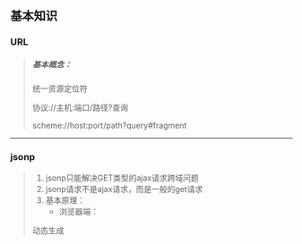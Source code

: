 ## 基本知识

### URL

> ##### 基本概念：
>
> 统一资源定位符
>
> 协议://主机:端口/路径?查询
>
> scheme://host:port/path?query#fragment

------

### jsonp

> 1. jsonp只能解决GET类型的ajax请求跨域问题
> 2. jsonp请求不是ajax请求，而是一般的get请求
> 3. 基本原理：
>    - 浏览器端：
>
>   动态生成<script>来请求后台接口（src就是接口的url）
>
>   定义好用于接收响应数据的函数，并将函数名通过请求参数提交给后台
>
> - 服务器端：
>
>   接收到请求处理产生的数据后，返回一个个函数调用的js代码，并将结果数据作为实参传入函数调用
>
> - 浏览器端：
>
>   接收到响应自动执行函数调用的js代码，也就是执行了提前定义好的回调函数，并得到了需要的结果函数

------

### 高阶函数

> ###### 基本概念：
>
> 1. 一类特别的函数:
>
>    a. 接收函数类型的参数
>
>    b. 返回值也是函数
>
> 2. 例如：
>
>    a. 定时器: setTimeout() / setInterval()
>
>    b. Promise: Promise(()=>{}) / then(()=>{},reason=>{})
>
>    c. 数组遍历相关的方法: forEach() / filter() / map() / reduce() /find() / findIndex()
>
>    d. 函数对象的bind()
>
>    e. antd Form: Form.create()() / Form.getFieldDecorator()()
>
> 3. 高阶函数更新动态，更加具有扩展性

------

### 高阶组件

> ###### 基本概念：
>
> 1. 本质是一个函数
> 2. 接收一个组件(被包装组件)，返回一个新的组件(包装组件)，包装组件会向被包装组件传入特点属性
> 3. 作用：扩展组件的功能
> 4. 也是一种高阶函数：接收一个组件函数，返回一个新的组件函数
> 5. 例如：
>
> a. antd Input: <Input prefix={<Icon type="user" />} />

------

### Nginx

> ##### 版本解释：
>
> 1. Mainline version：主力在做的版本，就是开发版
> 2. Stable version：最新稳定版，生产环境上建议使用的版本
> 3. Legacy version：遗留的老版本的稳定版
>
> ##### 命令行：
>
> 1. 格式：nginx -s reload
> 2. 帮助：-? -h
> 3. 使用指定的配置文件：-c
> 4. 指定配置指令：-g
> 5. 指定运行目录：-p
> 6. 发送信号：-s
> 7. 立刻停止服务： -s stop 
> 8. 优雅的停止服务：-s quit
> 9. 重载配置文件：-s reload
> 10. 重新开始记录日志文件：-s reopen
> 11. 测试配置文件是否有语法错误：-t -T
> 12. 打印nginx的版本信息、编译信息等：-v -V
>
> ##### Linux环境：
>
> ###### 1、介绍：
>
> 1. yum -> linux安装包管理工具
>
> ##### 2、安装&启动(Centos)：
>
> 1. yum install nginx #安装nginx
> 2. systemctl start nginx.service # 开启nginx服务
> 3. systemctl enable nginx.service # 跟随系统启动
>
> ##### 拓展：
>
> 1. 什么是服务器：一台电脑(没有显示器)，24小时为用户提供服务。
> 2. 安装流程：主机 -> 操作系统 -> window(.net)/Linux -> tomcat/nginx(软件/反向代理)

------

### Promise

> ###### 基本概念：
>
> ES6异步编程的一种解决方案
>
> 主要解决回调地狱问题
>
> 链式编程
>
> ```javascript
> new Promise((resolve,reject)=>{
>  //resolve('success') -> 成功执行
>  //reject('error') -> 错误终止
> }).then().catch()
> ```
>
> ###### 三种状态：
>
> - pending：等待状态，如，正在进行网络请求，或者定时器没有到时间
> - fulfill：满足状态，主动回调resolve时，便处于该状态，并会回调.then()
> - reject：拒绝状态，主动回调reject时，便处于该状态，并会回调.catch()

------

### Fetch

1. 概念：一个 JavaScript 接口用于访问和操作HTTP管道的零件。

2. ```javascript
   //fetch基本使用：
   const url = "";
   fetch(url).then(res => {
     return res.json();
   }, err => console.log(err))
     .then(data => {
       console.log(data)
     }, err => console.log(err))
   
   //async&await使用：
   (async function () {
       try {
           let res = await fetch(url);
           let data = await res.json();
           console.log(data)
       } catch (err) { }
   })()
   ```

3. res能解析的格式：

   - .json()  -> JSON 和数组
   - .arraryBuffer() -> 二进制的数组
   - .blob() -> 二进制大对象（来源于数据库，不需要解析，多用于多媒体文件）
   - .text() -> 文本

------

### React Router

- 安装： npm install react-router-dom -S

- 常用库：

  - react-router -> 核心库，实现了所有路由的核心功能
  - react-router-dom -> 与浏览器DOM配合工作的版本
  - react-router-native -> 与React native配合工作的版本
  - react-router-config -> 用于静态配置

- Router：路由对象，包括所有的路由配置、链接、逻辑等。

  - BrowserRouter

    | 解释                                             |
    | ------------------------------------------------ |
    | 基于HTML5的History API，使用path呈现             |
    | 但不刷新时，服务器没有获得请求，需要服务器端配置 |
    | 刷新时，服务参与其中，服务器配合                 |

  - HashRouter

    | 解释                                 |
    | ------------------------------------ |
    | location.hash，页面不刷新            |
    | 刷新时，服务器也不参与，服务器不配合 |

  - MemoryRouter

    | 解释                             |
    | -------------------------------- |
    | 路由状态保存在内存中，刷新后消息 |
    | 用于非浏览器的环境               |

- Redirect：路由重定向

- Link：路由跳转

```react
//Link path属性：
// 写法1：直接传字符串
<Link to="/abc">TO Page</Link>
// 写法2：传入对象
<Link to={{pathname:"/1",state:{id:1,name:"js"}}}>TO Page</Link>
```

- Route：路由表，也称又有配置

```react
// Route 属性：
// 1. component
<Route exact  path="/" component={Page}></Route>
// 2. render
<Route exact path="/"
    render={props => (
       <Page {...props} data={id:1,name:"js"}></Page>
    )}>
</Route>
```

------

### Vue CLI

1. 概念：Vue CLI 是一个基于 Vue.js 进行快速开发的完整系统

2. runtime-compiler 和 runtime-only的区别：

   - runtime-compiler流程为：template->抽象语法树(AST)->render->虚拟DOM->真实DOM
   - runtime-only流程为：render->虚拟DOM->真实DOM

   ```javascript
   render: h => h(App)  //createElement
   ```

3. 自定义配置文件：vue.config.js

------

### Vue Router

1. 概念：Vue Router 是 Vue.js 官方的路由管理器
2. 基本配置：
   - 安装vue-router
   - Vue.use ->创建Vue-router对象 -> 挂载到Vue实例
   - 创建组件，配置映射关系
3. 路由守卫：
   - 全局导航守卫
   - 路由独享守卫
   - 组件类守卫

> ##### 拓展使用：
>
> ##### keep-alive：
>
> - 作用：对组件进行缓存，从而节省性能
> - 属性：include：包含路由name。exclude：不包含路由name。
> - 被切换时组件的activated、deactivated这两个生命周期钩子函数会被执行
>
> ###### Vue Router mode模式：
>
> - hash模式 ：
> - 原理：location.hash
> - history模式：
> - 原理：history.pushState | history.replaceState
>
> ###### Vue Router 动态传参方式：
>
> - query类型:
> - 1. 路由格式：/router
>   2. 传递方式：对象中使用query的key作物传递方式（{path:"/router",query:{id:'123'}}）
>   3. 传递后形成的路径：/router?id=123
> - params类型:
> - 1. 路由格式：/router/:id
>   2. 传递方式：在path后面跟上对应值
>   3. 传递后形成的路径：/router/123

------

### Vue 响应式

1. 流程：
   - 实例化Vue对象 
   - 解析el模板Compile -> 初始化View视图
   - Observer劫持所有data属性-> 每个属性各生成一个发布者 -> 添加订阅 -> 监听变化通知订阅者r -> 更新View视图
2. 修改数据时如果监听发生改变？
   - Object.defineProperty -> 劫持对象属性
3. 当数据改变如何通知界面刷新？
   - 发布订阅模式
4. 基本实现原理:

```javascript
class Vue {
    constructor(options) {
        //保存数据
        this.$options = options;
        this.$el = options.el;
        this.$data = options.data;

        //将数据添加到响应式系统中
        new Observer(this.$data);

        //代理数据
        Object.keys(this.$data).map(key => {
            this._proxy(key)
        })

        //处理DOM
        new Compiler(this.$el, this);
    }

    _proxy(key) {
        Object.defineProperty(this, key, {
            enumerable: true,
            configurable: true,
            get() {
                return this.$data[key]
            },
            set(newValue) {
                this.$data[key] = newValue;
            }
        })
    }
}

class Observer {
    constructor(data) {
        this.data = data;
        Object.keys(this.data).map(key => {
            this.defineReactive(this.data, key, this.data[key])
        })
    }

    defineReactive(data, key, val) {
        const dep = new Dep();
        Object.defineProperty(data, key, {
            enumerable: true,
            configurable: true,
            get() {
                if (Dep.traget) {
                    dep.addSub(Dep.traget);
                    Dep.traget = null;
                }
                return val;
            },
            set(newValue) {
                if (newValue === val) return;
                val = newValue;
                dep.notify();
            }
        })
    }
}

class Dep {
    constructor() {
        this.subs = [];
    }
    addSub(sub) {
        this.subs.push(sub);
    }
    notify() {
        this.subs.map(sub => {
            sub.updated();
        })
    }
}

class Watcher {
    constructor(node, name, vm) {
        this.node = node;
        this.name = name;
        this.vm = vm;
        Dep.traget = this;
        this.updated();        
    }

    updated() {
        this.node.nodeValue = this.vm[this.name];
        this.node.value = this.vm[this.name];
        this.node.innerHTML = this.vm[this.name];
    }
}

const reg = /\{\{(.*)\}\}/;
class Compiler {
    constructor(el, vm) {
        this.el = document.querySelector(el)
        this.vm = vm;
        this.flag = this._createFragment();
        this.el.appendChild(this.flag);
    }

    _createFragment() {
        const flag = document.createDocumentFragment();
        let child;
        while (child = this.el.firstChild) {
            this._compile(child);
            flag.appendChild(child);
        }
        return flag;
    }

    _compile(node) {
        if (node.nodeType == 3) {
            if (reg.test(node.nodeValue)) {
                const name = RegExp.$1.trim();
                new Watcher(node, name, this.vm);
            }
        }
        if (node.nodeType == 1) {
            const attrs = node.attributes;
            let name;
            if (attrs.hasOwnProperty("v-model")) {
                name = attrs["v-model"].nodeValue;
                node.addEventListener("input", e => {
                    this.vm[name] = e.target.value;
                });
            } else {
                if (reg.test(node.outerHTML)) {
                    name = RegExp.$1.trim();
                }
            }
            new Watcher(node, name, this.vm);
        }
    }
}
```

------

### Flux 概念

1. 概念：Flux是由Facebook官方提出的一套前端应用的框架模式
2. 核心思想：单向数据流
3. 剑指MVC模式
4. 2013年与React同时发布，Facebook认为React与Flux可以相辅相成，构建大型JavaScript应用
5. 而后，Redux继承了Flux的模式思想，青出于蓝而胜于蓝
6. 流程：
   - Dispatcher：分发Action,维持与Store的逻辑关系
   - Store：存储数据，处理数据，JS对象
   - Action：Dispatcher分发的JS对象
   - View：视图
   - 与Controller相比，Dispatcher暴露的接口是不变的
   - Store改变后，View更新
   - View希望更新Store无法直接操作，因为Store只要get方法，没有set方法。View需要向Dispatcher抛出Action来间接改变Store

------

### MVC 框架

1. Module: 用于存放数据 ；View: 用于更新DOM；Controller: 调用Module给View渲染使用
2. M与C是双向数据流，V和C是单向数据流
3. HTML+CSS+JavaScript的分离，本质上不是“分而治之“的，在JavaScript中业务逻辑和界面逻辑混在一起非常难受，所以势必无法用于构造大型的前端应用
4. Facebook开始使用MVC模式，但很快发现：

- MVC模式让代码变得非常复杂，主要体现为不同模块之间的依赖和耦合增加
  - 当一位开发者修改一段代码后，会迅速影响到依赖这个模块的其他模块，代码变得脆弱，不可预测
  - MVC框架中，开发者为了图省事，经常选择不去扩展Controller，而是直接再Model和View之间通信

------

### Rudex

1. 流程：

   - Action -> Dispatcher -> Reducer -> Store -> View 
   - View -> Action -> Dispatcher

2. 演示：

   ```javascript
   //1. 引入redux
   import { createStore } from 'redux'
   
   //2. 创建一个reducer函数，用于状态更新
   // reducer(state, action) 返回一个新对象
   const defaultData = { id: 1, name: "小火龙" };
   function reducer(state = defaultData, action) {
       let newState=JSON.parse(JSON.stringify(state))
       if (action.type === "merge") {
           Object.keys(action.data).forEach(key=>{
               newState[key]=action.data[key];
           });
           return newState;
       }
       return state;
   }
   
   //3. 创建store
   let store = createStore(reducer);
   
   //4. 当有人读取store中的state时，通过getState来调用
   let state = store.getState();
   console.log(state);
   
   //5. 订阅
   store.subscribe(()=>{
       console.log(store.getState());
   })
   
   //6. 用dispatcher来修改store中的state
   store.dispatch({
       data: {
           level: 5,
           skill: ["撞击"]
       },
       type: "merge"
   });
   console.log(store.getState());
   ```

   

------

## 常用分享

### 文档&工具&资源

1. Postman -> 接口测试工具 -> https://www.getpostman.com/
2. mlab -> 线上免费mongodb -> https://mlab.com/
3. npmjs -> npm查阅插件的网站 -> https://www.npmjs.com/
4. es6 -> es6在线手册 -> http://es6.ruanyifeng.com/
5. redux -> 关于redux的分析 -> http://www.ruanyifeng.com/blog/2016/09/redux_tutorial_part_one_basic_usages.html
6. css-doodle -> web图形 -> https://css-doodle.com
7. Swagger UI -> 生成接口文档 ->https://swagger.io/
8. webpack -> 前端模块化打包工具 -> https://www.webpackjs.com
9. typora -> 无障碍编写md文档的工具 -> https://www.typora.io/
10. vue-router -> vue中的路由组件官方文档 -> https://router.vuejs.org/
11. AsciiMath -> 将 ASCII 字符的公式转为数学字体的网页工具 -> http://asciimath.org/
12. algorithm-visualizer -> 收集了50多种算法的动画和示例 -> https://algorithm-visualizer.org/
13. httpbin -> 网络请求模拟 -> http://httpbin.org/
14. tinypng -> 智能压缩图片 -> https://tinypng.com/
15. Reset CSS -> 重置css -> https://meyerweb.com/eric/tools/css/reset/
16. iconfont -> 阿里icon库 -> https://www.iconfont.cn/
17. editorconfig -> 多人开发风格统一 -> https://editorconfig.org/
18. Mixkit -> 提供免费高质量插图的网站 -> https://mixkit.co/art/
19. osgameclones -> 收集各种游戏开源的克隆版的网站 -> https://osgameclones.com/
20. jspang -> 免费学习前端技术的博客 -> http://jspang.com/
21. caniuse -> css兼容性检测 -> https://www.caniuse.com/
22. phpStudy ->  PHP调试环境的程序集成包 -> http://phpstudy.php.cn/
23. FlashFXP -> 功能强大的FXP/FTP软件 -> https://www.flashfxp.com/
24. PxCook -> 切图设计工具软件 -> https://www.fancynode.com.cn/pxcook
25. sprite-css -> 在线制作css雪碧图 -> https://www.toptal.com/developers/css/sprite-generator/
26. ngrok -> 将本机映射为外网Web服务器 -> https://ngrok.com/
27. GitLab -> 使用Git作为代码管理工具 -> https://about.gitlab.com/
28. Jenkins -> 自动化服务器 -> https://jenkins.io/zh/
29. nginx -> 服务器反向代理 -> http://nginx.org/
30. toolfk -> 提供利于开发的一些在线工具 -> https://www.toolfk.com/
31. WinSCP ->  Windows 环境可使用 SSH 的图形化SFTP客户端 -> https://winscp.net/eng/docs/lang:chs
32. SecureCRT -> 支持SSH的终端仿真程序  -> https://www.vandyke.com/products/securecrt/windows.html
33. myjson -> 一个json仓库可以模拟请求 -> http://myjson.com/
34. gulp ->  自动化构建工具 -> https://www.gulpjs.com.cn/
35. easymock -> 可视化模拟数据的平台 -> https://www.easy-mock.com/
36. Zdog ->  一个javascript的3D设计和动画制作库 -> https://zzz.dog/
37. Writeathon -> 一款基于极简理念的在线写作工具 -> https://www.writeathon.cn/
38. qtool -> 站长资源平台,拥有很多实用的在线功能 -> https://www.qtool.net/
39. yarn -> yarn命令介绍 ->https://yarnpkg.com/zh-Hans/docs/cli/
40. next -> 一个轻量级的 React 服务端渲染应用框架的中文官网 -> https://nextjs.frontendx.cn/
41. electron -> js+html+css构建跨平台的桌面应用 -> https://electronjs.org/
42. docschina -> 为前端开发人员提供优质文档的平台 -> https://www.docschina.org/
43. mocky -> 模拟丰富数据的平台 -> https://www.mocky.io/
44. udacity -> 来自硅谷的前沿技术平台 -> https://cn.udacity.com/
45. chart.xkcd -> XKCD漫画风格的网页图表库 -> https://github.com/timqian/chart.xkcd
46. rough -> 生成手绘风格图片的 JS 库 -> https://github.com/pshihn/rough/
47. pagemap -> 在网页插入页面缩略导航图的 JS 库 -> https://larsjung.de/pagemap/
48. showmebug -> 在线实时编程环境的平台 -> https://www.showmebug.com/
49. geekdocs -> 面向前端开发者的网址导航站 -> http://geekdocs.cn/
50. fastmock -> 可视化模拟数据的平台 -> https://www.fastmock.site
51. vConsole ->  移动端调试工具 -> https://github.com/Tencent/vConsole
52. sitepoint -> 外国针对Web开发人员的加油站 -> https://www.sitepoint.com/
53. instant.page -> 即时预加载的JS库 -> https://instant.page/
54. liaoxuefeng -> 免费学习前端技术的博客 -> https://www.liaoxuefeng.com/
55. doka -> 在线图像编辑器 -> https://doka.photo/
56. resume -> 自动生成简历的平台 -> https://resume.io/
57. tietuku-> 免费图片上传平台（7天） -> http://www.tietuku.com
58. yupoo -> 免费图片上传平台（100M） -> https://x.yupoo.com
59. pages.github -> 在github部署静态页(1G)  -> [https://pages.github.com](https://pages.github.com/)
60. hackernoon -> 外国对程序员和创业者学习开放平台 -> https://hackernoon.com/

------

### 文章&电子书

1. 彻底理解服务端渲染原理 -> https://juejin.im/post/5d1fe6be51882579db031a6d
2. React打造精美WebApp -> https://sanyuan0704.github.io/react-cloud-music/
3. 短网址(short URL)系统的原理及其实现 -> https://hufangyun.com/2017/short-url/
4. React.js 小书 -> http://huziketang.mangojuice.top/books/react/
5. TensorFlow 教程 -> https://github.com/machinelearningmindset/TensorFlow-Course 
6. 关于机器学习的电子书[英文] -> http://mbmlbook.com/

------

### 优秀Github作者

1. 神三元 ->《React打造精美WebApp》作者【中国】 -> https://github.com/sanyuan0704
2. 阮一峰 ->《ECMAScript 6入门》作者【中国】 -> https://github.com/ruanyf
3. 廖雪峰 ->《Spring 2.0核心技术与最佳实践》作者【中国】 ->https://github.com/liaoxuefeng
4. yui540 ->《臆病な魔女》作者【日本】 -> https://github.com/yui540

------

### 优秀网页分享

1. 404猴子 -> https://codepen.io/thejohnyagiz/pen/npDyq
2. 臆病な魔女 -> https://github.com/yui540/Cowardly-Witch
3. 中国古典颜色表 -> https://colors.ichuantong.cn/
4. 打字机实时呈现 -> https://www.strml.net/

------

### npm常用包(后端)

1. bcrypt -> 加密解密
2. gravatar -> 通过https://cn.gravatar.com/邮箱获取头像
3. jsonwebtoken -> 获取token
4. passport -> Express的兼容认证中间件，实现验证请求
5. passport-jwt -> 验证token（passport策略）
6. body-parser -> 解析传入数据
7. concurrently -> 多个终端连载
8. nodemon -> 发生变化自动保存重新开启服务
9. mongoose -> 处理mongodb对象的建模工具
10. multer -> 处理文件上传
11. blueimp-md5 -> 实现md5加密
12. http-proxy-middleware -> 代理服务器

------

### npm常用包(前端)

1. axios -> 异步请求
2. jwt-decode -> 解析token
3. moment -> 时间转换
4. qs -> 参数处理
5. lodash -> 实用工具库
6. better-scroll -> 移动端滚动
7. normalize.css -> 重置css
8. vue-lazyload -> vue项目中使用懒加载
9. fastclick -> 消灭移动端300ms延时
10. live-server -> 具有实时重新加载功能的服务器
11. nuxt -> vue的通用框架,用来做服务器端渲染
12. react-transition-group -> react动画库
13. redux -> 状态管理
14. redux-thunk -> redux中间件
15. echarts-for-react -> 针对react的图表库
16. react-draft-wysiwyg -> 针对react的富文本编辑器
17. store -> 处理浏览器本地存储
18. react-loadable -> 针对react-router按需加载
19. store -> 本地存储处理
20. vue-chat-scroll -> 针对vue聊天滚动
21. bootstrap-vue -> 针对vue提供的bootstrap

------

### 数据可视化图表库

1. echarts
   a. https://echarts.baidu.com/
   b. 百度开源, 如果要在 react 项目中使用, 需要下载 echarts-for-react
2. G2
   a. https://antv.alipay.com/zh-cn/g2/3.x/index.html
   b. 阿里开源
3. bizcharts
   a. https://bizcharts.net/products/bizCharts
   b. 基于 react 包装 G2 的开源库
   c. 需要额外下载 @antv/data-set
4. d3
   a. https://d3js.org.cn/
   b. 国外的免费可视化图表库

------

### JS重要对象或函数

1. URL.createObjectURL()
2. FormData()
3. FileReader()
4. XMLHttpRequest()

------

### webpack常用插件

1. HtmlWebpackPlugin(需下载安装html-webpack-plugin) -> 绑定html
2. VueLoaderPlugin(安装vue后，存在于vue-loader/lib/plugin) -> 解析vue文件
3. BannerPlugin(自带) -> 头部声明注释
4. UglifyjsPlugin(需下载安装uglifyjs-webpack-plugin) -> 丑化js代码
5. WebpackDevServer(需下载安装webpack-dev-server 依赖express) -> 本地服务器自动更新
6. WebpackMerge(需下载安装webpack-merge) -> 合并文件

------

### gulp常用插件

1. gulp-sass -> sass编译成css
2. gulp-less -> less编译成css
3. gulp-stylus -> stylus编译成css
4. gulp-typescript -> TypeScript编译成JavaScript
5. webpack-stream -> 将webpack集成在Gulp中使用
6. gulp-babel -> ES6编译成ES5
7. gulp-concat -> 合并文件
8. gulp-clean-css -> 压缩 CSS
9. gulp-csso -> 压缩 CSS
10. gulp-uglify -> 压缩 JavaScript
11. gulp-imagemin -> 压缩图片
12. gulp-htmlmin  -> 压缩 HTML
13. gulp-svgmin -> 压缩 SVG
14. gulp-uncss -> 移除未使用的CSS选择器
15. gulp-css-base64 -> 将CSS文件中所有的图片资源转成base64
16. gulp-responsive -> 生成不同尺寸的图片
17. gulp-useref -> 解析HTML文件中特殊标签里面的script或style标签，合并成一个script或css文件，并替换
18. gulp-inject ->g 将指定的css或js文件以标签的形式插入到HTML中的指定标志内。
19. wiredep -> 将Bower依赖自动注入HTML文件中
20. gulp-replace -> Gulp的一个字符串替换插件
21. gulp-rename -> 轻松重命名文件
22. gulp-rev -> 在静态文件名的后面添加哈希值

------

### 脚手架常用插件

1. postcss-pxtorem ->  px转换rem

   常用配置（package.json）：

   ```javascript
   "postcss": {
           "plugins": {
               "autoprefixer": {},
               "postcss-pxtorem": {
                   "rootValue": 100,
                   "propList": ["*"],
               	"selectorBlackList": [".vux-",".weui-",".mt-",".mint-",".dp-",".ig-"]
               }
           }
       }
   ```

2. babel-plugin-component -> 按需加载

------

### 构建项目常用指令

1. 安装淘宝镜像 -> npm install -g cnpm --registry=https://registry.npm.taobao.orgnpm install -g cnpm --registry=[https://registry.npm.taobao.org](https://registry.npm.taobao.org)
2. 创建vue cli2脚手架于xxx文件夹 -> vue init webpack xxx
3. 创建vue cli3脚手架于xxx文件夹 -> vue create xxx
4. 创建vue nuxt脚手架于xxx文件夹 -> npx create-nuxt-app xxx
5. 创建react脚手架于xxx文件夹 -> create-react-app xxx
6. 全局安装react-native脚手架夹 ->  npm i -g yarn react-native-cli
7. 创建react-native脚手架于xxx文件夹 -> react-native init xxx
8. 安装vue cli3 下的cube-ui模板 -> vue add cube-ui
9. 安装npx操作命令 -> npm install -g npx
10. 创建next脚手架于xxx文件夹 ->create-next-app xxx

------

### UI常用框架

1. element-ui -> 饿了么UI框架(Vue PC) -> http://element-cn.eleme.io/#/zh-CN
2. mint-ui -> 饿了么UI框架(Vue Mobile) -> http://mint-ui.github.io/#!/zh-cn
3. cube-ui -> 滴滴UI框架(Vue Mobile) ->https://didi.github.io/cube-ui/#/zh-CN
4. iview -> TalkingData维护(Vue PC) -> https://iviewui.com/
5. at-ui -> 凹凸实验室维护(Vue PC) ->https://at-ui.github.io/at-ui/#/zh
6. vant -> 有赞解决方案(Vue Mobile) -> https://youzan.github.io/vant/#/zh-CN
7. antd-mobile -> 支付宝UI框架(React Mobile / Native) -> https://mobile.ant.design/index-cn 
8. antd -> 支付宝UI框架(React PC) ->https://ant.design/index-cn

------

### 游戏开发常用工具

| 名称             | 介绍             |
| ---------------- | ---------------- |
| ShoeBox          | 拆分合并图片资源 |
| BMFont           | 字体资源制作     |
| TexturePackerGUI | 拆分合并图片资源 |
| Cinema 4D        | 视觉特效制作     |
| Particle2dx      | 粒子特效制作     |

------

### cmd常用命令

1. dir -> 查看文件夹下的文件
2. ls -> 查看文件夹下的文件
3. cd xxx -> 打开xxx
4. cd .. -> 返回上一级
5. cd / -> 返回主目录
6. cls -> 清空控制台
7. clear -> 清空控制台
8. code . -> 启动vsCode
9. cd.>xxx.js ->创建xxx.js
10. md xxx -> 新建xxx文件夹

------

### git常用命令

```
1. git init -> 初始化
2. git status -> 查看文件状态
3. git add . ->提交所有文件
4. git commit -m 'commit message' -> 提交声明
5. git config --list -> 查看git配置列表
6. git --config user.name "xxx" -> 配置git 用户名
7. git --config user.email "xxx" -> 配置git 邮箱
8. git remote add origin https://github.com/xxx/xxx.git -> 添加源
9. git remote rm origin  -> 删除源
10. git push -u origin master -> 上传
11. git rm -r --cache . ->移除所有文件
```

```javascript
1. 创建远程仓库
2. 创建本地仓库
    a. 配置.gitignore
    b. git init
    c. git add .
    d. git commit -m "init"
3. 将本地仓库推送到远程仓库
    git remote add origin url
    git push origin master
4. 在本地创建dev分支, 并推送到远程
    git checkout -b dev
    git push origin dev
5. 如果本地有修改
    git add .
    git commit -m "xxx"
    git push origin dev
6. 新的同事: 克隆仓库
    git clone url
    git checkout -b dev origin/dev
    git pull origin dev
7. 如果远程修改
    git pull origin dev
```

------

### 展示型页面插件

| 名称         | 介绍                                        |
| ------------ | ------------------------------------------- |
| imagesloaded | 图片加载插件,能够监测图片的加载状态         |
| TweenMax     | 超高性能专业级动画插件                      |
| charming     | 改变单个字体                                |
| swiper       | 移动端网页触摸内容滑动插件                  |
| fullpage     | 全屏滑动插件                                |
| wow          | 实现滚动页面时触发CSS 动画效果的插件        |
| animejs      | 轻量级JavaScript动画库                      |
| AnnieJS      | 专注于Html5 互动交互的2d动画引擎（偏flash） |

------

### react安装脚手架

| 指令                                | 解释                                      |
| ----------------------------------- | ----------------------------------------- |
| npm i -g create-react-app           | 全局安装                                  |
| create-react-app react-basic        | 创建react-basic基础模板                   |
| cd react-basic                      | 进入react-basic项目文件                   |
| npm start                           | react-basic项目构建预览                   |
| npm i redux react-redux redux-thunk | 安装redux，react-redux和中间件redux-thunk |

------

### npm&yarn命令对比

| npm指令                      | yarn指令             |
| :--------------------------- | :------------------- |
| npm install                  | yarn                 |
| npm install react --save     | yarn add react       |
| npm uninstall react --save   | yarn remove react    |
| npm install react --save-dev | yarn add react --dev |
| npm update --save            | yarn upgrade         |

------

### typescript(vscode)配置

| 指令或操作                        | 解释                                 |
| --------------------------------- | ------------------------------------ |
| npm install -g typescript         | 全局安装                             |
| npm update -g typescript          | 全局更新                             |
| tsc -v                            | 查看版本号                           |
| npm install --save -g @types/node | 安装库的d.ts文件,如安装node.d.ts文件 |
| npm init                          | 初始化项目                           |
| tsc --init                        | typescript项目                       |
| typings install dt~node --global  | 安装node的.d.ts库                    |
| ctrl+shift+b                      | 任务栏出现构建和监听两个选项         |

------

### ESLint配置

1. 安装ESLint: npm install eslint eslint-loader -D
2. 安装plugin: npm install eslint-plugin-react -D
3. 配置ESLint: node node_modules/eslint/bin/eslint --init
4. 配置webpack：

```javascript
//webpack.conifg.js
module: {
        rules:[{
            test:/\.jsx?/i,
            exclude: /(node_modules|bower_components)/,
            use:[{
                loader:"babel-loader",
                options:{
                    presets:['@babel/preset-react']
                }
            },{
                loader:"eslint-loader"
            }]
        }
}
```

5. 安装babel-eslint: npm install babel-eslint -D
6. 在.eslintrc中添加:  

```json
"parser": "babel-eslint"
```

7. ESLint规则:

```javascript
//禁用ESLint
/* eslint-disable */
const swich = true;
console.log(swich);  
/* eslint-enable */

//禁用一条规则
/*eslint-disable no-console */
const a = 1;
console.log(a);
/*eslint-enable no-console */

/* eslint-disable no-unused-vars */
import React from 'react';
/* eslint-enable no-unused-vars */
```

------

### Jest配置

1. 安装Webpack: npm install webpack webpack-cli -D 
2. 安装Jest: npm install jest@23.6.0 jest-webpack -D
3. 配置package.json:

```javascript
"scripts":{
   "test":"jast-webpack"
},
"jest":{
    "roots":[
        "./tests/"
    ]
}
```

4. npm run test
5. 添加测试用例

------

## 常用代码

### express中路由简易使用

```javascript
const express = require("express");
const router = express.Router();
router.get("/test", (req, res) => {
    res.json({
        name: "mask"
    })
});
```

------

### mongoose简易使用&演示

1. 连接数据库

```javascript
const mogoose = require("mongoose");
const db = ""; //[mongo URL]:string
mogoose.connect(db)
    .then(() => {
        console.log('->数据库->连接成功');
    })
    .catch(err => {
        console.log('->数据库->连接失败 err:' + err);
    })
```

2. 创建数据模型演示

```javascript
const mongoose = require("mongoose");
const Schema = mongoose.Schema;

const userSchema = new Schema({
    username: {
        type: String,
        required: true
    },
    password: {
        type: String,
        required: true
    },
    avatar: {
        type: String
    },
    sex: {
        type: Number,
        default: 0
    },
    date: {
        type: Date,
        default: Date.now,
        required: true
    }
});
module.exports = User = mongoose.model("users", userSchema);
```

3. 查询与插入演示

```javascript
const express = require("express");
const bcrypt = require("bcrypt");
const router = express.Router();
const User = require("../../models/User");

// @route POST api/users/register
// @desc 请求注册
// @assess public
router.post("/register", (req, res) => {
    const password = req.body.password;
    const username = req.body.username;
    //查询数据
    User.findOne({
        username
    }).then(user => {
        if (user) {
            return res.json({status:0,msg:"该昵称已被使用"});
        } else {
            const newUser = new User({
                username,
                password
            });
            //利用bcrypt执行加密操作
            bcrypt.genSalt(10, (err, salt) => {
                bcrypt.hash(newUser.password, salt, (err, hash) => {
                    if (err) throw err;
                    newUser.password = hash;
                    //插入数据
                    newUser.save()
                        .then(user => {
                            res.json({status:1,msg:"注册成功"});
                        })
                        .catch(err => console.log(err));
                });
            });
        }
    })
});
```

------

### webpack基础配置

1. 创建webpack.config.js文件
2. babel安装 -> npm install --save-dev babel-loader@7 babel-core babel-preset-es2015
3. 解析vue文件安装 ->  npm install vue-loader vue-template-compiler --save-dev

```javascript
const path=require('path');
const VueLoaderPlugin = require('vue-loader/lib/plugin');
module.exports={
 //入口：可以是字符串/数组/对象
 entry:'./src/main.js',
 //入口：通常是一个对象，至少保证有path和filename两个属性
 output:{
   path:path.resolve(__dirname,'dist'), //绝对路径
   filename:'bundle.js',
   publicPath:'dist/'
 },
//模块
 module:{
   rules:[
     {
      test: /\.js$/,
//排除一些应用模块
      exclude: /(node_modules|bower_components)/,
      use: {
        loader: 'babel-loader',
        options: {
          presets: ['es2015']
        }
      }
    },
    {
       test:/\.css$/,
//css-loader只负责将css文件加载
//style-loader负责将样式添加到DOM中
//使用多个loader时，是从后往前执行
       use:['style-loader','css-loader']
    },
    {
        test:/\.(png|jpg|gif|jpeg)$/
        use:[{
            loader:'url-loader',
            options:{
//当加载的图片小于limit时，会将图片编译成base64字符串形式
//当加载的图片大于limit时，需要使用file-loader模块进行加载
                 limit:8192,
                 name:'img/[name].[hash:8].[ext]'
             }
             }]
    },
   {
            test: /\.vue$/,
            loader: 'vue-loader',
            options: {
              extractCSS: true
            }
          }
   ]
 },
    resolve: {
        alias: {
//配置vue运行解析模式
            "vue$": "vue/dist/vue.esm.js"
        }
    },
    plugins: [
        new VueLoaderPlugin()
    ],
}
```

------

### Redux基本使用

1. 创建store目录
2. 在store目录下创建reducer.js

```javascript
const defaultState={
    list:['妙蛙种子','小火龙','杰尼龟']
}
export default (state = defaultState,action)=>{
    const newState=JSON.parse(JSON.stringify(state));
    if(action.type === "addListName"){
        newState.list.push(action.value)
        return newState;
    }
    return state
}
```

3. 在store目录创建index.js

```javascript
import {createStore} from 'redux'
import reducer from './reducer'
// 创建数据存储仓库
const store=createStore(
    reducer,
    window.__REDUX_DEVTOOLS_EXTENSION__ && window.__REDUX_DEVTOOLS_EXTENSION__() //谷歌浏览器redux插件激活
);

export default store;
```

4. React中App.js为例

```react
import React,{Component} from 'react'
import 'antd/dist/antd.css';
import { Input,Button,List} from "antd"
import store from './store'

class App extends Component {
  constructor(props) {
    super(props)
    //store.getState()获取数据
    this.state = {
        list:store.getState().list, 
        name:""
    }
     //订阅接收数据
     store.subscribe(()=>{
       this.setState({
         list:store.getState().list
       })
     })
  }
    
  render() { 
    return (
        <div>
            <Input value={this.state.name} onChange={this.onChangeInput} />
            <Button onClick={this.onSubmit}>确定</Button>
            <List bordered size="small"
                dataSource={this.state.list}
                renderItem={(item,index)=>(<List.Item>{item}</List.Item>)}
                />
        </div>
     )
  }
    
  onSubmit = () =>{
    //派发数据
    store.dispatch({
      type:"addListName",
      value:this.state.name
    });
  }
  
  onChangeInput = e => {
    this.setState({ name:e.target.value });
  }
}
export default App;
```

------

### Vuex基本使用

1. store.js

```javascript
import Vue from 'vue'
import Vuex from 'vuex'

Vue.use(Vuex);

const types = {
    SET_USER: "SET_USER"
}

const state = {
    user: null
};
const getters = {
    user: state => state.user
};
const mutations = {
    [types.SET_USER](state, user) {
        if (user) state.user = user;
        else state.user = null;
    }
};
//若存在异步须使用actions，若只是同步mutations也可直接使用
const actions = {
    setUser: ({ commit }, user) => {
        return new Promise((resolve,reject)=>{
            commit(types.SET_USER, user);
            resolve()
        };
    },
    clearLogin: ({ commit }) => {
        return new Promise((resolve,reject)=>{
        	commit(types.SET_USER, null);
            resolve()
        }
    }
};

export default new Vuex.Store({
    state,
    getters,
    mutations,
    actions
})
```

2. 使用

```javascript
this.$store
    .dispatch('setUser',{usernmae:"mask"})
    .then(()=>console.log('设置完成'));
this.$store
    .dispatch("clearLogin")
    .then(()=>console.log('退出登录'));
```

------

### vue.config.js配置

```javascript
module.exports = {
    // 基本路径
    //baseUrl: '/', cli 3.3已弃用
    publicPath: process.env.NODE_ENV === "production" ? "./" : "/",
    // 输出文件目录
    outputDir: 'dist',
    // eslint-loader 是否在保存的时候检查
    lintOnSave: true,
    // https://vuejs.org/v2/guide/installation.html#Runtime-Compiler-vs-Runtime-only
    //compiler: false,
    // webpack配置
    // see https://github.com/vuejs/vue-cli/blob/dev/docs/webpack.md
    chainWebpack: () => {},
    configureWebpack: config => {
        // 第三方插件配置
        pluginOptions: {}
    },
    configureWebpack:{
        // 路径配置
        resolve: {
            //配置别名
            alias: {
                assets: '@/assets',
                common: '@/common',
                components: '@/components',
                network: '@/network',
                views: '@/views'
            }
        }
    },
    // vue-loader 配置项
    // https://vue-loader.vuejs.org/en/options.html
    //vueLoader: {},
    // 生产环境是否生成 sourceMap 文件
    productionSourceMap: true,
    // css相关配置
    css: {
        // 是否使用css分离插件 ExtractTextPlugin
        extract: true,
        // 开启 CSS source maps?
        sourceMap: false,
        // css预设器配置项
        loaderOptions: {},
        // 启用 CSS modules for all css / pre-processor files.
        modules: false
    },
    parallel: require('os').cpus().length > 1,
    // 是否启用dll
    // https://github.com/vuejs/vue-cli/blob/dev/docs/cli-service.md#dll-mode
    // dll: false,
    // PWA 插件相关配置
    // https://github.com/vuejs/vue-cli/tree/dev/packages/%40vue/cli-plugin-pwa
    pwa: {},
    // webpack-dev-server 相关配置
    devServer: {
        open: true,
        host: 'localhost',
        port: 8080,
        https: false,
        hotOnly: false,
        proxy: {
            //配置跨域代理
            '/api': {
                target: "http://localhost:5000/api/",
                ws: true,
                changOrigin: true,
                pathRewrite: {
                    "^/api": ""
                }
            }
        },
        before: app => {}
    }
}
```

------

### next.config.js配置

```javascript
//详见：https://nextjs.frontendx.cn/docs
const withCss = require('@zeit/next-css')

if(typeof require !== 'undefined'){
    require.extensions['.css']=file=>{}
}

module.exports = withCss({})
```

------

### Vue事件总线

```javascript
//在main.js中挂在在原型挂在一个全新的vue实例
Vue.prototype.$bus = new Vue()

```

```javascript
//子组件中发出事件
this.$bus.$emit("myOnLoad");

```

```javascript
//上级中执行监听
this.$bus.$on("myOnLoad",this.myEvent);
//上级中取消监听
this.$bus.$off("myOnLoad"this.myEvent);

```

------

### Vue插件封装

1. 介绍

```javascript
export default {
    install(Vue, options) {
        Vue.myGlobalMethod = function () {  // 1. 添加全局方法或属性，如:  vue-custom-element
            // 逻辑...
        }

        Vue.directive('my-directive', {  // 2. 添加全局资源：指令/过滤器/过渡等，如 vue-touch
            bind (el, binding, vnode, oldVnode) {
                // 逻辑...
            }
        })
        
        // 3. 通过全局 mixin方法添加一些组件选项，如: vuex
        Vue.mixin({
            created: function () {  
                // 逻辑...
            }
        })    
        
        // 4. 添加实例方法，通过把它们添加到 Vue.prototype 上实现
        Vue.prototype.$myMethod = function (options) {  
            // 逻辑...
        }
    }
}

```

2. 演示

- common/toast/Toast.vue

```vue
<template>
    <div v-show="isShow" class="toast">
        {{message}}    
    </div>
</template>

<script>
    export default {
        name: "Toast",
        data() {
            return {
                message: "",
                isShow: false
            }
        },
        methods: {
            show(msg = "",duration = 2000) {
                this.isShow = true;
                this.message = msg;
                setTimeout(()=>{
                   this.isShow = false;
                   this.message = ""; 
                },duration)
            }
        },
    }
</script>

<style scoped>
.toast{
    background: rgba(0,0,0,0.7);
    position: fixed;
    color:#fff;
    left: 50%;
    bottom: 30px;
    transform: translateX(-50%);
    box-sizing: border-box;
    padding: 5px 10px;
    border-radius: 5px;
    font-size: 12px;
    line-height: 20px;
}
</style>

```

- common/toast/index.js

```javascript
import Toast from "./Toast.vue";

const obj = {};

obj.install = Vue => {
    //1.创建组件构造器
    const toastContrustor = Vue.extend(Toast);
    //2.实例化组件
    const toast = new toastContrustor();
    //3.将组件手动挂载到元素上
    toast.$mount(document.createElement("div"));
    //4.将组件的对应元素添加到body中
    document.body.appendChild(toast.$el);
    //5.在Vue原型中声明组件
    Vue.prototype.$toast = toast;
}

export default obj;

```

- main.js

```javascript
import Vue from 'vue'
import App from './App.vue'
import router from './router'
import toast from './common/toast'

Vue.config.productionTip = false;

//安装组件
Vue.use(toast);

new Vue({
    router,
    render: h => h(App)
}).$mount('#app')

```

------

### 网络模块封装

#### 案例:uni-app

1. 创建config.js

```javascript
const serverUrl = ""; //配置请求服务器路径

export default {
	serverUrl
}

```

2. 封装request.js

```javascript
import {
	serverUrl
} from "./config.js";

function sendRrquest({
	url,
	method,
	data,
	header
}) {
	return new Promise(function(resolve, reject) {
		uni.showLoading({
			title: '加载中'
		});
		uni.request({
			url,
			data,
			method,
			header,
			success: resolve,
			fail: reject,
			complete: () => {
				uni.hideLoading();
			}
		})
	});
};

function MyHttp(defaultParams, allRequest) {
	let resource = {};
	let header = {
		'content-type': 'application/x-www-form-urlencoded;charset=utf-8;Authorization'
	}
	for (let key in allRequest) {
		let request = allRequest[key];
		resource[key] = (data) => {
			return sendRrquest({
				url: serverUrl + request.url,
				method: request.method,
				data,
				header
			})
		}
	}
	return resource;
}

export default MyHttp;

```

3. 创建api.js,配置其相关请求接口

```javascript
import MyHttp from './request.js';

 //配置接口
const allRequest = {
	getBannerList: {
		method: 'GET',
		url: 'index/carousel/list'
	},
}

const API = new MyHttp({}, allRequest);

module.exports = API;

```

------

#### 案例:element-ui+axios

1. 创建request.js

```javascript
import axios from 'axios'
import { Message, Loading } from 'element-ui';

const loading;

function startLoading() {
    loading = Loading.service({
        lock: true,
        text: "加载中..",
        background: "rgba(0,0,0,.7)"
    })
}

function endLoading() {
    loading.close();
}

// ES6 Promise的封装
const request = options => {
        // 创建axios的实例对象
        const instance = axios.create({
            baseURL: '', //配置请求服务器路径
            timeout: 5000 //超时
        })
        
        // 过滤器(拦截器)接收
        instance.interceptors.request.use(options => {
            startLoading();
            return options;
        })    
        
        // 过滤器(拦截器)响应
        instance.interceptors.response.use(res => {
            endLoading();
            return res.data;
        },err=>{
            endLoading();
            Message.error("系统错误");
        })

        // 发送真正的网络请求
        return instance(options)
}

export default request;

```

2. 创建api.js,配置其相关请求接口

```javascript
import request from "./request";

export function getMultiData() {
  return request({
    url: '/home/banner',
    method: 'get'
  })
}

export function getProductData(type, page) {
  return request({
    url: '/home/list',
    method: 'post',
    params: {
      type,
      page
    }
  })
}

```

------

### FastClick的使用

- javascript

```javascript
if ('addEventListener' in document) {    
    document.addEventListener('DOMContentLoaded', function() {      
        FastClick.attach(document.body);    
    }, false);  
}

```

- jquery

```javascript
$(function() {
  FastClick.attach(document.body);
});

```

- Vue

```javascript
 import FastClick from 'fastclick'
 FastClick.attach(document.body);

```

------

### rem转换

```javascript
(function(doc, win) {
	var docEl = doc.documentElement,
		resizeEvt = 'orientationchange' in window ? 'orientationchange' : 'resize',
		recalc = function() {
			var clientWidth = docEl.clientWidth;
			if(!clientWidth) return;
			docEl.style.fontSize = 200 * (clientWidth / 750) + 'px';
		};
	if(!doc.addEventListener) return;
	win.addEventListener(resizeEvt, recalc, false);
	doc.addEventListener('DOMContentLoaded', recalc, false);
})(document, window);

```

------

### 防抖&节流

1. 防抖

```javascript
function debounce(handler, delay) {
    var handler = handler || null;
    var delay = ~~delay || 1000;
    var timer = null;
    return function() {
        clearTimeout(timer)
        timer = setTimeout(function() {
            handler.apply(this, arguments);
        }.bind(this), delay)
    }
}

```

2. 节流

```javascript
function trottle(handler, delay) {
    var handler = handler || null;
    var delay = ~~delay || 1000;
    var last = 0;
    return function(e) {
        var now = +new Date();
        if(now - last > delay) {
            handler.apply(this, arguments);
            last = now;
        }
    }
}

```

------

### 浅拷贝

```javascript
Object.assign = Object.assign || function(){
    if(arguments.length == 0) throw new TypeError('Cannot convert undefined or null to object');

    var target = arguments[0],
        args = Array.prototype.slice.call(arguments, 1),
        key
    args.forEach(function(item){
        for(key in item){
            item.hasOwnProperty(key) && ( target[key] = item[key] )
        }
    })
    return target
}

```

------

### 深度拷贝

```javascript
function deepClone(obj1, obj2) {
    var obj2 = obj2 || {};
    var toStr=Object.prototype.toString;
    var arrStr=toStr.call([]);
    for(var prop in obj1) {
        if(obj1.hasOwnProperty(prop)) {	
            if(obj1[prop]!==null&&typeof(obj1[prop])=="object"){
                obj2[prop]=toStr.call(obj1[prop])==arrStr?[]:{};
                deepClone(obj1[prop],obj2[prop]);
            }
            else{
                obj2[prop] = obj1[prop];
            }					
        }
    }
    return obj2;
}

```

------

### 对象是否为空

```javascript
function isEmpty(value) {
    return (
        value === undefined ||
        value === null ||
        (typeof value == "object" && Object.keys(value).length == 0) ||
        (typeof value == "string" && value.trim().length == 0)
    )
}

```

------

### 获取浏览器信息

```javascript
function getExplorerInfo() {
    let t = navigator.userAgent.toLowerCase();
    return 0 <= t.indexOf("msie") ? { //ie < 11
        type: "IE",
        version: Number(t.match(/msie ([d]+)/)[1])
    } : !!t.match(/trident/.+?rv:(([d.]+))/) ? { // ie 11
        type: "IE",
        version: 11
    } : 0 <= t.indexOf("edge") ? {
        type: "Edge",
        version: Number(t.match(/edge/([d]+)/)[1])
    } : 0 <= t.indexOf("firefox") ? {
        type: "Firefox",
        version: Number(t.match(/firefox/([d]+)/)[1])
    } : 0 <= t.indexOf("chrome") ? {
        type: "Chrome",
        version: Number(t.match(/chrome/([d]+)/)[1])
    } : 0 <= t.indexOf("opera") ? {
        type: "Opera",
        version: Number(t.match(/opera.([d]+)/)[1])
    } : 0 <= t.indexOf("Safari") ? {
        type: "Safari",
        version: Number(t.match(/version/([d]+)/)[1])
    } : {
        type: t,
        version: -1
    }
}

```

------

### 禁止键盘某些事件

```javascript
document.addEventListener('keydown', function(event){
    return !(
        112 == event.keyCode || //F1
        123 == event.keyCode || //F12
        event.ctrlKey && 82 == event.keyCode || //ctrl + R
        event.ctrlKey && 78 == event.keyCode || //ctrl + N
        event.shiftKey && 121 == event.keyCode || //shift + F10
        event.altKey && 115 == event.keyCode || //alt + F4
        "A" == event.srcElement.tagName && event.shiftKey //shift + 点击a标签
    ) || (event.returnValue = false)
});

```

------

### 禁止右键、选择、复制

```javascript
['contextmenu', 'selectstart', 'copy'].forEach(function(ev){
    document.addEventListener(ev, function(event){
        return event.returnValue = false
    })
});

```

------

### 性能分析

```javascript
window.onload = function(){
    setTimeout(function(){
        let t = performance.timing
        console.log('DNS查询耗时 ：' + (t.domainLookupEnd - t.domainLookupStart).toFixed(0))
        console.log('TCP链接耗时 ：' + (t.connectEnd - t.connectStart).toFixed(0))
        console.log('request请求耗时 ：' + (t.responseEnd - t.responseStart).toFixed(0))
        console.log('解析dom树耗时 ：' + (t.domComplete - t.domInteractive).toFixed(0))
        console.log('白屏时间 ：' + (t.responseStart - t.navigationStart).toFixed(0))
        console.log('domready时间 ：' + (t.domContentLoadedEventEnd - t.navigationStart).toFixed(0))
        console.log('onload时间 ：' + (t.loadEventEnd - t.navigationStart).toFixed(0))

        if(t = performance.memory){
            console.log('js内存使用占比 ：' + (t.usedJSHeapSize / t.totalJSHeapSize * 100).toFixed(2) + '%')
        }
    })
}

```

------

### 是否为PC浏览器

```javascript
function isPCBroswer() {
	let e = navigator.userAgent.toLowerCase()
		, t = "ipad" == e.match(/ipad/i)
		, i = "iphone" == e.match(/iphone/i)
		, r = "midp" == e.match(/midp/i)
		, n = "rv:1.2.3.4" == e.match(/rv:1.2.3.4/i)
		, a = "ucweb" == e.match(/ucweb/i)
		, o = "android" == e.match(/android/i)
		, s = "windows ce" == e.match(/windows ce/i)
		, l = "windows mobile" == e.match(/windows mobile/i);
	return !(t || i || r || n || a || o || s || l)
}

```

------

### 时间格式化

```javascript
function dateFormater(formater, t){
	let date = t ? new Date(t) : new Date(),
		Y = date.getFullYear() + '',
		M = date.getMonth() + 1,
		D = date.getDate(),
		H = date.getHours(),
		m = date.getMinutes(),
		s = date.getSeconds();
	return formater.replace(/YYYY|yyyy/g,Y)
		.replace(/YY|yy/g,Y.substr(2,2))
		.replace(/MM/g,(M<10?'0':'') + M)
		.replace(/DD/g,(D<10?'0':'') + D)
		.replace(/HH|hh/g,(H<10?'0':'') + H)
		.replace(/mm/g,(m<10?'0':'') + m)
		.replace(/ss/g,(s<10?'0':'') + s)
}
// dateFormater('YYYY-MM-DD HH:mm', t)
// 2019-08-05 09:45

```

------

### 获取URL参数

```javascript
function GetUrlParam(){
	let url = document.location.toString();
	let arrObj = url.split("?");
	let params = Object.create(null)
	if (arrObj.length > 1){
		arrObj = arrObj[1].split("&");
		arrObj.forEach(item=>{
			item = item.split("=");
			params[item[0]] = item[1]
		})
	}
	return params;
}

```

------

### 随机数获取

```javascript
function random(lower, upper){
	lower = +lower || 0
	upper = +upper || 0
	return Math.random() * (upper - lower) + lower;
}

```

------

### 上传图片

```javascript
document.querySelector("input[type=file]").onchange=e=>{
	let files = e.currentTarget.files;
    let reader = new FileReader();
    reader.readAsDataURL(files);
    reader.onload = e => {
        console.log(e.target.result);
    }
}

```

------

### 判断小数是否相等

```javascript
function epsEqu1(x,y) {  
  return Math.abs(x - y) < Math.pow(2, -52);
}
function epsEqu2(x,y) {  
  return Math.abs(x - y) < Number.EPSILON;
}
// 举例
0.1 + 0.2 === 0.3 // false
epsEqu1(0.1 + 0.2, 0.3) // true
epsEqu2(0.1 + 0.2, 0.3) // true

```

------

